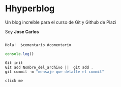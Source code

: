 # Hhyperblog
Un blog increíble  para el curso de Git y Github de Plazi


Soy **Jose Carlos**

```javascript

Hola!  $comentario #comentario

console.log()
```
```javascript
Git init
Git add Nombre_del_archivo ||  git add .
git commit -m "mensaje que detalle el commit" 
```

`click me`
